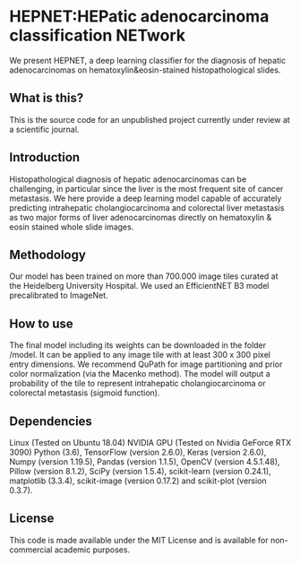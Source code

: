 # HEPNET:HEPatic adenocarcinoma classification NETwork

We present HEPNET, a deep learning classifier for the diagnosis of hepatic adenocarcinomas on hematoxylin&eosin-stained histopathological slides.

## What is this?
This is the source code for an unpublished project currently under review at a scientific journal. 

## Introduction
Histopathological diagnosis of hepatic adenocarcinomas can be challenging, in particular since the liver is the most frequent site of cancer metastasis. We here provide a deep learning model capable of accurately predicting intrahepatic cholangiocarcinoma and colorectal liver metastasis as two major forms of liver adenocarcinomas directly on hematoxylin & eosin stained whole slide images. 

## Methodology
Our model has been trained on more than 700.000 image tiles curated at the Heidelberg University Hospital. We used an EfficientNET B3 model precalibrated to ImageNet.

## How to use
The final model including its weights can be downloaded in the folder /model. It can be applied to any image tile with at least 300 x 300 pixel entry dimensions. We recommend QuPath for image partitioning and prior color normalization (via the Macenko method). The model will output a probability of the tile to represent intrahepatic cholangiocarcinoma or colorectal metastasis (sigmoid function).

## Dependencies
Linux (Tested on Ubuntu 18.04)
NVIDIA GPU (Tested on Nvidia GeForce RTX 3090)
Python (3.6), TensorFlow (version 2.6.0), Keras (version 2.6.0), Numpy (version 1.19.5), Pandas (version 1.1.5), OpenCV (version 4.5.1.48), Pillow (version 8.1.2), SciPy (version 1.5.4), scikit-learn (version 0.24.1), matplotlib (3.3.4), scikit-image (version 0.17.2) and scikit-plot (version 0.3.7).

## License
This code is made available under the MIT License and is available for non-commercial academic purposes.
